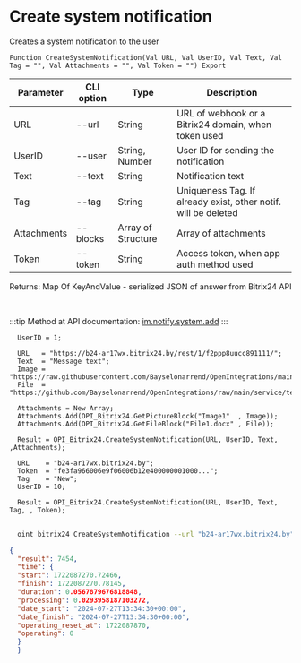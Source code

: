 ﻿---
sidebar_position: 2
---

# Create system notification
 Creates a system notification to the user



`Function CreateSystemNotification(Val URL, Val UserID, Val Text, Val Tag = "", Val Attachments = "", Val Token = "") Export`

  | Parameter | CLI option | Type | Description |
  |-|-|-|-|
  | URL | --url | String | URL of webhook or a Bitrix24 domain, when token used |
  | UserID | --user | String, Number | User ID for sending the notification |
  | Text | --text | String | Notification text |
  | Tag | --tag | String | Uniqueness Tag. If already exist, other notif. will be deleted |
  | Attachments | --blocks | Array of Structure | Array of attachments |
  | Token | --token | String | Access token, when app auth method used |

  
  Returns:  Map Of KeyAndValue - serialized JSON of answer from Bitrix24 API

<br/>

:::tip
Method at API documentation: [im.notify.system.add](https://dev.1c-bitrix.ru/learning/course/index.php?COURSE_ID=93&LESSON_ID=12131)
:::
<br/>


```bsl title="Code example"
  UserID = 1;
  
  URL   = "https://b24-ar17wx.bitrix24.by/rest/1/f2ppp8uucc891111/";
  Text  = "Message text";
  Image = "https://raw.githubusercontent.com/Bayselonarrend/OpenIntegrations/main/service/test_data/picture.jpg";
  File  = "https://github.com/Bayselonarrend/OpenIntegrations/raw/main/service/test_data/document.docx";
  
  Attachments = New Array;
  Attachments.Add(OPI_Bitrix24.GetPictureBlock("Image1"  , Image));
  Attachments.Add(OPI_Bitrix24.GetFileBlock("File1.docx" , File));
  
  Result = OPI_Bitrix24.CreateSystemNotification(URL, UserID, Text, ,Attachments);
  
  URL    = "b24-ar17wx.bitrix24.by";
  Token  = "fe3fa966006e9f06006b12e400000001000...";
  Tag    = "New";
  UserID = 10;
  
  Result = OPI_Bitrix24.CreateSystemNotification(URL, UserID, Text, Tag, , Token);
```



```sh title="CLI command example"
    
  oint bitrix24 CreateSystemNotification --url "b24-ar17wx.bitrix24.by" --user "10" --text "Message text" --tag %tag% --blocks %blocks% --token "fe3fa966006e9f06006b12e400000001000..."

```

```json title="Result"
{
  "result": 7454,
  "time": {
  "start": 1722087270.72466,
  "finish": 1722087270.78145,
  "duration": 0.0567879676818848,
  "processing": 0.0293958187103272,
  "date_start": "2024-07-27T13:34:30+00:00",
  "date_finish": "2024-07-27T13:34:30+00:00",
  "operating_reset_at": 1722087870,
  "operating": 0
  }
  }
```
